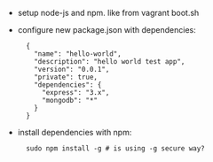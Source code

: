 * setup node-js and npm. like from vagrant boot.sh

* configure new package.json with dependencies:

        {
          "name": "hello-world",
          "description": "hello world test app",
          "version": "0.0.1",
          "private": true,
          "dependencies": {
            "express": "3.x",
            "mongodb": "*"
          }
        }

* install dependencies with npm:

        sudo npm install -g # is using -g secure way?

